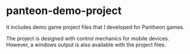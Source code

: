 # panteon-demo-project

It includes demo game project files that I developed for Pantheon games.

The project is designed with control mechanics for mobile devices. However, a windows output is also available with the project files.
